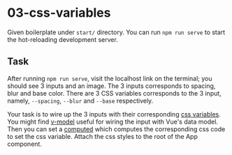 # 03-css-variables

Given boilerplate under `start/` directory. You can run `npm run serve` to start the hot-reloading development server.

## Task

After running `npm run serve`, visit the localhost link on the terminal; you should see 3 inputs and an image. The 3 inputs corresponds to spacing, blur and base color. There are 3 CSS variables corresponds to the 3 input, namely, `--spacing`, `--blur` and `--base` respectively. 

Your task is to wire up the 3 inputs with their corresponding [css variables](https://developer.mozilla.org/en-US/docs/Web/CSS/var).
You might find [v-model](https://vuejs.org/v2/guide/components.html#Using-v-model-on-Components) useful for wiring the input with Vue's data model.
Then you can set a [computed](https://vuejs.org/v2/guide/computed.html) which computes the corresponding css code to set the css variable. Attach the css styles to the root of the App component.
